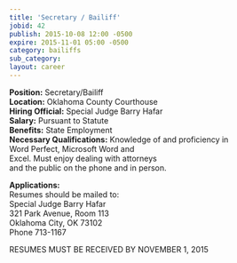 ```yaml
---
title: 'Secretary / Bailiff'
jobid: 42
publish: 2015-10-08 12:00 -0500
expire: 2015-11-01 05:00 -0500
category: bailiffs
sub_category: 
layout: career
---
```

<p><strong>Position:</strong> Secretary/Bailiff<br>
<strong>Location:</strong> Oklahoma County Courthouse<br>
<strong>Hiring Official:</strong> Special Judge Barry Hafar<br>
<strong>Salary:</strong> Pursuant to Statute<br>
<strong>Benefits:</strong> State Employment<br>
<strong>Necessary Qualifications:</strong> 
Knowledge of and proficiency in<br>
Word Perfect, Microsoft Word and<br>
Excel.  Must enjoy dealing with attorneys<br>
and the public on the phone and in person.</p>
<p><strong>Applications:</strong><br>
Resumes should be mailed to:<br>
Special Judge Barry Hafar <br>
321 Park Avenue, Room 113<br>
Oklahoma City, OK  73102<br>
Phone 713-1167  
</p>
<p>RESUMES MUST BE RECEIVED BY NOVEMBER 1, 2015</p>